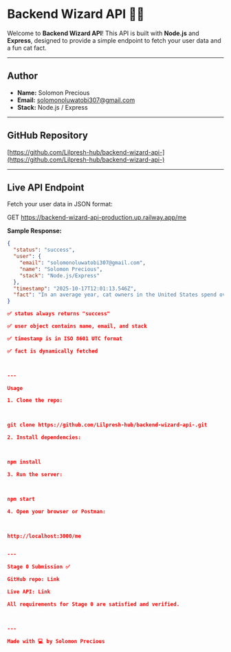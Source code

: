 

# Backend Wizard API 🧙‍♂️

Welcome to **Backend Wizard API**! This API is built with **Node.js** and **Express**, designed to provide a simple endpoint to fetch your user data and a fun cat fact.

---

## Author

- **Name:** Solomon Precious  
- **Email:** solomonoluwatobi307@gmail.com  
- **Stack:** Node.js / Express  

---

## GitHub Repository

[https://github.com/Lilpresh-hub/backend-wizard-api-](https://github.com/Lilpresh-hub/backend-wizard-api-)

---

## Live API Endpoint

Fetch your user data in JSON format:

GET https://backend-wizard-api-production.up.railway.app/me

**Sample Response:**

```json
{
  "status": "success",
  "user": {
    "email": "solomonoluwatobi307@gmail.com",
    "name": "Solomon Precious",
    "stack": "Node.js/Express"
  },
  "timestamp": "2025-10-17T12:01:13.546Z",
  "fact": "In an average year, cat owners in the United States spend over $2 billion on cat food."
}

✅ status always returns "success"

✅ user object contains name, email, and stack

✅ timestamp is in ISO 8601 UTC format

✅ fact is dynamically fetched



---

Usage

1. Clone the repo:



git clone https://github.com/Lilpresh-hub/backend-wizard-api-.git

2. Install dependencies:



npm install

3. Run the server:



npm start

4. Open your browser or Postman:



http://localhost:3000/me


---

Stage 0 Submission ✅

GitHub repo: Link

Live API: Link

All requirements for Stage 0 are satisfied and verified.



---

Made with 💻 by Solomon Precious

